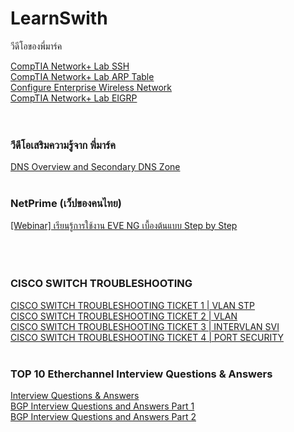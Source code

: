 # LearnSwith
วีดีโอของพี่มาร์ค

[CompTIA Network+ Lab SSH](https://www.youtube.com/watch?v=KRRnlr5p9gc)<br>
[CompTIA Network+ Lab ARP Table](https://www.youtube.com/watch?v=RpLUbPwl_Ag)<br>
[Configure Enterprise Wireless Network](https://www.youtube.com/watch?v=NmhYZgtWSBU)<br>
[CompTIA Network+ Lab EIGRP](https://www.youtube.com/watch?v=8EI8c84cf0U)<br>
[]()<br>
[]()<br>
### วีดีโอเสริมความรู้จาก พี่มาร์ค<br>
[DNS Overview and Secondary DNS Zone](https://www.youtube.com/watch?v=38rZhm_rQH4)<br>
[]()<br>
### NetPrime (เว็ปของคนไทย)<br>
[[Webinar] เรียนรู้การใช้งาน EVE NG เบื้องต้นแบบ Step by Step](https://www.youtube.com/watch?v=fTyafs1Etag)<br>
[]()<br>
[]()<br>
[]()<br>
### CISCO SWITCH TROUBLESHOOTING 
[CISCO SWITCH TROUBLESHOOTING TICKET 1 | VLAN STP](https://www.youtube.com/watch?v=5hx_SMx2wL4)<br>
[CISCO SWITCH TROUBLESHOOTING TICKET 2 | VLAN](https://www.youtube.com/watch?v=_1cJhqCj8Bg)<br>
[CISCO SWITCH TROUBLESHOOTING TICKET 3 | INTERVLAN SVI](https://www.youtube.com/watch?v=w_3Cme5qeRE)<br>
[CISCO SWITCH TROUBLESHOOTING TICKET 4 | PORT SECURITY](https://www.youtube.com/watch?v=PqHtEIU3ESU)<br>
[]()<br>

### TOP 10 Etherchannel Interview Questions & Answers
[Interview Questions & Answers](https://www.youtube.com/watch?v=UtoRkUH8FEI)<br>
[BGP Interview Questions and Answers Part 1](https://www.youtube.com/watch?v=8ASOa23-I2s)<br>
[BGP Interview Questions and Answers Part 2](https://www.youtube.com/watch?v=lDnMyEPTxLs)<br>
[]()<br>
[]()<br>
[]()<br>
